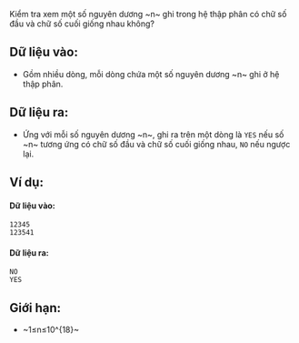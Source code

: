 Kiểm tra xem một số nguyên dương ~n~ ghi trong hệ thập phân có chữ số đầu và chữ số cuối giống nhau không?

## Dữ liệu vào:
- Gồm nhiều dòng, mỗi dòng chứa một số nguyên dương ~n~ ghi ở hệ thập phân.

## Dữ liệu ra:
- Ứng với mỗi số nguyên dương ~n~, ghi ra trên một dòng là `YES` nếu số ~n~ tương ứng có chữ số đầu và chữ số cuối giống nhau, `NO` nếu ngược lại.

## Ví dụ:
#### Dữ liệu vào:
```
12345
123541
```

#### Dữ liệu ra:
```
NO
YES
```

## Giới hạn:
- ~1≤n≤10^{18}~